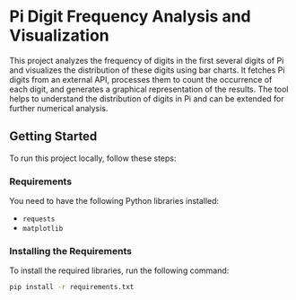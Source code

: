 # Pi Digit Frequency Analysis and Visualization

This project analyzes the frequency of digits in the first several digits of Pi and visualizes the distribution of these digits using bar charts. It fetches Pi digits from an external API, processes them to count the occurrence of each digit, and generates a graphical representation of the results. The tool helps to understand the distribution of digits in Pi and can be extended for further numerical analysis.

## Getting Started

To run this project locally, follow these steps:

### Requirements
You need to have the following Python libraries installed:
- `requests`
- `matplotlib`

### Installing the Requirements
To install the required libraries, run the following command:

```bash
pip install -r requirements.txt
